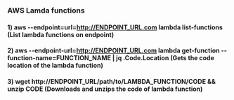 ### AWS Lamda functions

#### 1) aws --endpoint=url=http://ENDPOINT_URL.com lambda list-functions (List lambda functions on endpoint)

#### 2) aws --endpoint-url=http://ENDPOINT_URL.com lambda get-function --function-name=FUNCTION_NAME | jq .Code.Location (Gets the code location of the lambda function)

#### 3) wget http://ENDPOINT_URL/path/to/LAMBDA_FUNCTION/CODE && unzip CODE (Downloads and unzips the code of lambda function)
